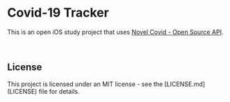 # Covid-19 Tracker

This is an open iOS study project that uses [Novel Covid - Open Source API](https://github.com/NovelCOVID/API).

<br/>
<p>
<!-- <img src="https://github.com/rochadaniel/covid-19-tracker-flutter/blob/master/screenshots/Simulator%20Screen%20Shot%20-%20iPhone%2011%20Pro%20Max%20-%20Home.png" alt="sc1" width="200">
<img src="https://github.com/rochadaniel/covid-19-tracker-flutter/blob/master/screenshots/Simulator%20Screen%20Shot%20-%20iPhone%2011%20Pro%20Max%20-%20Home-2.png.png" alt="sc2" width="200"> -->
</p>

## License
This project is licensed under an MIT license - see the [LICENSE.md] (LICENSE) file for details.
